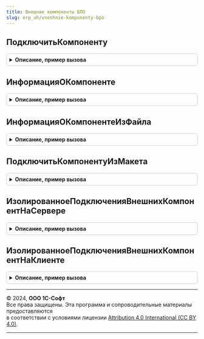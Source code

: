 ```yaml
---
title: Внешние компоненты БПО
slug: erp_uh/vneshnie-komponenty-bpo
---
```



## ПодключитьКомпоненту
<details style="margin: 1em 0; padding: 0.5em; border: 1px solid #ccc; border-radius: 6px;">

<summary style="font-weight: bold; cursor: pointer;">Описание, пример вызова</summary>

```bsl

// Подключает на сервере 1С:Предприятия внешнюю компоненту из хранилища внешних компонент,
// выполненную по технологии Native API или COM.
// В модели сервиса разрешено только подключение общих внешних компонент, одобренных администратором сервиса.
//
// Параметры:
//  ИмяОбъекта - Строка - идентификатор объекта внешней компоненты.
//  ПолноеИмяМакета - Строка - имя макет где содержится компонента.
//
// Возвращаемое значение:
//  ОбъектВнешнейКомпоненты - экземпляр объекта внешней компоненты;
//
Функция ПодключитьКомпоненту(Знач ИмяОбъекта, Знач ПолноеИмяМакета) Экспорт
```

Пример вызова
```bsl
Результат = ВнешниеКомпонентыБПО.ПодключитьКомпоненту(ИмяОбъекта, ПолноеИмяМакета) 
```
</details>

## ИнформацияОКомпоненте
<details style="margin: 1em 0; padding: 0.5em; border: 1px solid #ccc; border-radius: 6px;">

<summary style="font-weight: bold; cursor: pointer;">Описание, пример вызова</summary>

```bsl

// Информация о внешней компоненте по идентификатору и версии.
//
// Параметры:
//  Идентификатор - Строка - идентификатор объекта внешней компоненты.
//  Версия - Строка - версия компоненты.
//
// Возвращаемое значение:
//  Структура:
//      * Существует - Булево - признак отсутствия компоненты.
//      * ДоступноРедактирование - Булево - признак того, что компоненту может изменить администратор области.
//      * ОписаниеОшибки - Строка - краткое описание ошибки.
//      * Идентификатор - Строка - идентификатор объекта внешней компоненты.
//      * Версия - Строка - версия компоненты.
//      * Наименование - Строка - наименование и краткая информация о компоненте.
//
Функция ИнформацияОКомпоненте(Идентификатор, Версия = Неопределено) Экспорт
```

Пример вызова
```bsl
Результат = ВнешниеКомпонентыБПО.ИнформацияОКомпоненте(Идентификатор, Версия);
```
</details>

## ИнформацияОКомпонентеИзФайла
<details style="margin: 1em 0; padding: 0.5em; border: 1px solid #ccc; border-radius: 6px;">

<summary style="font-weight: bold; cursor: pointer;">Описание, пример вызова</summary>

```bsl

// Возвращает информацию о компоненте из файла внешней компоненты.
//
// Параметры:
//  ДвоичныеДанные - ДвоичныеДанные - двоичные данные файла компоненты.
//  ВыполнятьРазборИнфоФайла - Булево - требуется ли дополнительно анализировать
//          данные файла INFO.XML, если он есть.
//  ПараметрыПоискаДополнительнойИнформации - см. ВнешниеКомпонентыБПОКлиент.ПараметрыЗагрузки.
//
// Возвращаемое значение:
//  Структура:
//      * Разобрано - Булево - Истина, если информация о компоненте успешно извлечена.
//      * Реквизиты - см. РеквизитыКомпоненты
//      * ДвоичныеДанные - Неопределено, ДвоичныеДанные - выгрузка файла компоненты.
//      * ДополнительнаяИнформация - Соответствие из КлючИЗначение - информация, полученная по переданным параметрам поиска.
//      * ОписаниеОшибки - Строка - текст ошибки в случае, если Разобрано = Ложь.
//
Функция ИнформацияОКомпонентеИзФайла(ДвоичныеДанные, ВыполнятьРазборИнфоФайла = Истина, Экспорт
```

Пример вызова
```bsl
Результат = ВнешниеКомпонентыБПО.ИнформацияОКомпонентеИзФайла(ДвоичныеДанные, ВыполнятьРазборИнфоФайла, );
```
</details>

## ПодключитьКомпонентуИзМакета
<details style="margin: 1em 0; padding: 0.5em; border: 1px solid #ccc; border-radius: 6px;">

<summary style="font-weight: bold; cursor: pointer;">Описание, пример вызова</summary>

```bsl

// Подключает компоненту, выполненную по технологии Native API и COM.
// Компонента должна храниться в макете конфигурации в виде ZIP-архива.
//
// Параметры:
//  Идентификатор   - Строка - идентификатор объекта внешней компоненты.
//  ПолноеИмяМакета - Строка - полное имя макета конфигурации, хранящего ZIP-архив.
//  Изолированно - ТипПодключенияВнешнейКомпоненты
//
// Возвращаемое значение:
//   Неопределено, ОбъектВнешнейКомпоненты - экземпляр объекта внешней компоненты;
//
Функция ПодключитьКомпонентуИзМакета(Знач Идентификатор, Знач ПолноеИмяМакета, Знач Изолированно = Ложь) Экспорт
```

Пример вызова
```bsl
Результат = ВнешниеКомпонентыБПО.ПодключитьКомпонентуИзМакета(Идентификатор, ПолноеИмяМакета, Изолированно);
```
</details>

## ИзолированноеПодключенияВнешнихКомпонентНаСервере
<details style="margin: 1em 0; padding: 0.5em; border: 1px solid #ccc; border-radius: 6px;">

<summary style="font-weight: bold; cursor: pointer;">Описание, пример вызова</summary>

```bsl

// Изолированное подключения внешних компонент на сервере
// Возвращаемое значение:
//  Булево - Изолированно
//
Функция ИзолированноеПодключенияВнешнихКомпонентНаСервере() Экспорт
```

Пример вызова
```bsl
Результат = ВнешниеКомпонентыБПО.ИзолированноеПодключенияВнешнихКомпонентНаСервере() 
```
</details>

## ИзолированноеПодключенияВнешнихКомпонентНаКлиенте
<details style="margin: 1em 0; padding: 0.5em; border: 1px solid #ccc; border-radius: 6px;">

<summary style="font-weight: bold; cursor: pointer;">Описание, пример вызова</summary>

```bsl

// Изолированное подключения внешних компонент на сервере
// Возвращаемое значение:
//  Булево - Изолированно
//
Функция ИзолированноеПодключенияВнешнихКомпонентНаКлиенте() Экспорт
```

Пример вызова
```bsl
Результат = ВнешниеКомпонентыБПО.ИзолированноеПодключенияВнешнихКомпонентНаКлиенте() 
```
</details>

---

© 2024, **ООО 1С-Софт**  
Все права защищены. Эта программа и сопроводительные материалы предоставляются  
в соответствии с условиями лицензии [Attribution 4.0 International (CC BY 4.0)](https://creativecommons.org/licenses/by/4.0/legalcode).

---
